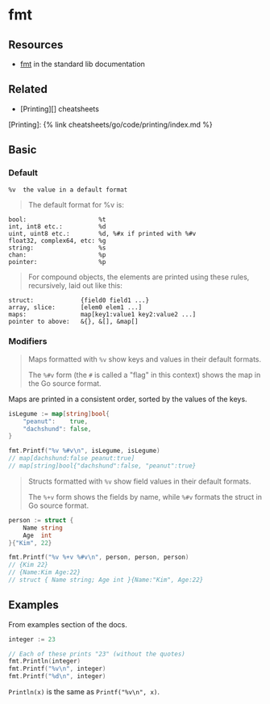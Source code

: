# fmt

## Resources

- [fmt](https://golang.org/pkg/fmt/) in the standard lib documentation


## Related

- [Printing][] cheatsheets

[Printing]: {% link cheatsheets/go/code/printing/index.md %}


## Basic

### Default

```
%v	the value in a default format
```

> The default format for %v is:

```
bool:                    %t
int, int8 etc.:          %d
uint, uint8 etc.:        %d, %#x if printed with %#v
float32, complex64, etc: %g
string:                  %s
chan:                    %p
pointer:                 %p
```

> For compound objects, the elements are printed using these rules, recursively, laid out like this:

```
struct:             {field0 field1 ...}
array, slice:       [elem0 elem1 ...]
maps:               map[key1:value1 key2:value2 ...]
pointer to above:   &{}, &[], &map[]
```

### Modifiers

> Maps formatted with `%v` show keys and values in their default formats.
>
> The `%#v` form (the `#` is called a "flag" in this context) shows the map in the Go source format. 

Maps are printed in a consistent order, sorted by the values of the keys.

```go
isLegume := map[string]bool{
	"peanut":    true,
	"dachshund": false,
}

fmt.Printf("%v %#v\n", isLegume, isLegume)
// map[dachshund:false peanut:true] 
// map[string]bool{"dachshund":false, "peanut":true}
```

> Structs formatted with `%v` show field values in their default formats.
>
> The `%+v` form shows the fields by name, while `%#v` formats the struct in Go source format.

```go
person := struct {
	Name string
	Age  int
}{"Kim", 22}

fmt.Printf("%v %+v %#v\n", person, person, person)
// {Kim 22}
// {Name:Kim Age:22}
// struct { Name string; Age int }{Name:"Kim", Age:22}
```


## Examples

From examples section of the docs.

```go
integer := 23

// Each of these prints "23" (without the quotes)
fmt.Println(integer)
fmt.Printf("%v\n", integer)
fmt.Printf("%d\n", integer)
```

`Println(x)` is the same as `Printf("%v\n", x)`.
